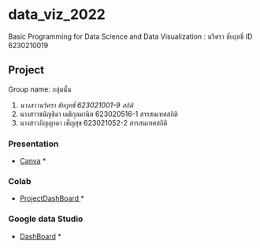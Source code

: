 # data_viz_2022
Basic Programming for Data Science and Data Visualization : นริศรา ชัยฤทธิ์ ID 6230210019

## Project 
Group name: กลุ่มนั้น
1. *นางสาวนริศรา ชัยฤทธิ์ 623021001-9 สถิติ* 
2. นางสาวชนัญชิดา เมธีกุลมานิต 623020516-1 สารสนเทศสถิติ
3. นางสาวภิญญาดา เพ็ญสุข 623021052-2 สารสนเทศสถิติ

### Presentation
* [Canva](https://github.com/Narissarach/data_viz_2022/blob/main/Project%20%E0%B8%81%E0%B8%A5%E0%B8%B8%E0%B9%88%E0%B8%A1%E0%B8%99%E0%B8%B1%E0%B9%89%E0%B8%99.pdf) *

### Colab
* [ProjectDashBoard ](https://github.com/Narissarach/data_viz_2022/blob/main/ProjectDashboard.ipynb) *

### Google data Studio
* [DashBoard](https://datastudio.google.com/reporting/1288b74c-eaff-4ed3-af5d-74c9ecc2e292/page/6nPpC) *
